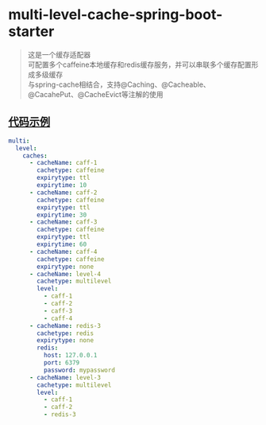 # multi-level-cache-spring-boot-starter

> 这是一个缓存适配器  
> 可配置多个caffeine本地缓存和redis缓存服务，并可以串联多个缓存配置形成多级缓存  
> 与spring-cache相结合，支持@Caching、@Cacheable、@CacahePut、@CacheEvict等注解的使用

## [代码示例](https://gitee.com/wb04307201/multi-level-cache-demo)

```yaml
multi:
  level:
    caches:
      - cacheName: caff-1
        cachetype: caffeine
        expirytype: ttl
        expirytime: 10
      - cacheName: caff-2
        cachetype: caffeine
        expirytype: ttl
        expirytime: 30
      - cacheName: caff-3
        cachetype: caffeine
        expirytype: ttl
        expirytime: 60
      - cacheName: caff-4
        cachetype: caffeine
        expirytype: none
      - cacheName: level-4
        cachetype: multilevel
        level:
          - caff-1
          - caff-2
          - caff-3
          - caff-4
      - cacheName: redis-3
        cachetype: redis
        expirytype: none
        redis:
          host: 127.0.0.1
          port: 6379
          password: mypassword
      - cacheName: level-3
        cachetype: multilevel
        level:
          - caff-1
          - caff-2
          - redis-3
```
